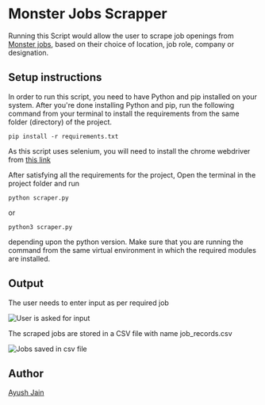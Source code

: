 # Monster Jobs Scrapper

Running this Script would allow the user to scrape job openings from [Monster jobs](https://www.monsterindia.com), based on their choice of location, job role, company or designation.

## Setup instructions

In order to run this script, you need to have Python and pip installed on your system. After you're done installing Python and pip, run the following command from your terminal to install the requirements from the same folder (directory) of the project.

```
pip install -r requirements.txt
```

As this script uses selenium, you will need to install the chrome webdriver from [this link](https://sites.google.com/a/chromium.org/chromedriver/downloads)

After satisfying all the requirements for the project, Open the terminal in the project folder and run

```
python scraper.py
```

or

```
python3 scraper.py
```

depending upon the python version. Make sure that you are running the command from the same virtual environment in which the required modules are installed.

## Output

The user needs to enter input as per required job

![User is asked for input](https://i.postimg.cc/tg270Zjs/monster-scraper-input.png)

The scraped jobs are stored in a CSV file with name job_records.csv

![Jobs saved in csv file](https://i.postimg.cc/x1gbQFGj/monster-scraper-output.png)

## Author

[Ayush Jain](https://github.com/Ayushjain2205)
